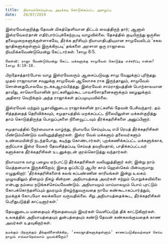 ```yaml
---
title:  நியாயம்செய்யும்படி அடிக்கடி கொடுக்கப்பட்ட அழைப்பு
date:   28/07/2019
---
```


இஸ்ரவேல்குறித்து தேவன் மிகத்தெளிவான திட்டம் வைத்திருந் தார்; ஆனால் இஸ்ரவேலர்தான் எதிர்பார்ப்புக்கேற்றபடி வாழவில்லை. தேசத்தில் குடியிருந்து ஒருசில தலைமுறைகளுக்குள்ளாகவே, தீர்க்க தரிசியும் நியாயாதிபதியுமான சாமுவேலிடம் ‘சகல ஜாதிகளுக்குள்ளும் இருக்கிறபடி’ தங்களை அரசாள ஒரு ராஜாவை நியமிக்கவேண்டுமென்று கேட்டார்கள். 1சாமு 8:5.

`கேள்வி: ராஜா வேண்டுமென்று கேட்ட மக்களுக்கு சாமுவேல் கொடுத்த எச்சரிப்பு என்ன? 1சாமு 8:10-18.`

பிறதேசத்தார்போல வாழ இஸ்ரவேலரும் ஆசைப்படுவது சாமு வேலுக்குப் புரிந்தது. முதல் ராஜாவான சவுலுக்கு சாமுவேல் ஆலோசக ராக இருந்தாலும், சாமுவேல் சொன்னதுபோலவே நடக்கஆரம்பித்தது. இஸ்ரவேல் சாம்ராஜ்யத்தின் பொற்காலமான தாவீது, சாலொமோனின் நாட்களிலும்கூட பாவச்சோதனைகளுக்கும் ஊழலுக்கும் அதிகார வெறிக்கும் அந்த ராஜாக்கள் தப்பமுடியவில்லை.

இஸ்ரவேல் மற்றும் யூதாவினுடைய ராஜாக்களின் நாட்களில் தேவன் பேசிவந்தார். தம் சித்தத்தைத் தெரிவிக்கவும், சமுதாயத்தில் மறக்கப்பட்ட நிலையிலுள்ள மக்கள்குறித்து தாம் கொடுத்திருந்த பொறுப்புகளை நினைவூட்டவும் தீர்க்கதரிசிகளை அனுப்பினார். 

சமுதாயத்தில் நேர்மையாக வாழ்ந்து, நியாயமே செய்யும்படி எபி ரெயத் தீர்க்கதரிசிகள் மீண்டும்மீண்டும் வலியுறுத்தினார்கள். இஸ்ர வேல் மக்களும் தலைவர்களும் உண்மையின்றி நடந்தபோது, கடிந்து கொண்டார்கள்; புறக்கணிக்கப்பட்ட மக்களுக்காக, குறிப்பாக இஸ்ர வேலர் தேவசித்தப்படி செய்யத் தவறியதால், பாதிக்கப்பட்டவர் களுக்காக தீர்க்கதரிசிகள் உடனுக்குடன் குரல்கொடுத்து வந்தார்கள்.

நியாயமாக வாழ பழைய ஏற்பாட்டு தீர்க்கதரிசிகள் வலியுறுத்தினார் கள்; இன்று நாம் மெத்தனமாக இருக்கிறோம்; இதை ஒப்பிட்டு ஆபிர காம் ஹெஸ்கெல் பின்வருமாறு எழுதுகிறார்: ‘தீர்க்கதரிசிகளைக் கலங் கப்பண்ணின காரியங்கள் இன்று உலகம் முழுவதிலும் தினமும் நிகழ் கின்றன. அநியாயத்தை அவர்கள் சற்றும் பொறுக்கவில்லை என்பது நம்மை நடுங்கச்செய்யவேண்டும். அநியாயமும் மாய்மாலமும் பொய் புரட்டும் கோபக்கொந்தளிப்பும் துயரமும் நிகழ்ந்துவருவதை நாமே கண்கூடாகப்பார்த்தும், நமக்குக் கோபமோ கலக்கமோ வருவதில்லை. சிறு அநியாயத்தைக்கூட, தீர்க்கதரிசிகள் பெரிதுபடுத்தி காட்டினார்கள்.’

தேவனுடைய மனதையும் சிந்தையையும் இவர்கள் வெளிப்படுத் திக் காட்டுகிறார்கள். உலகத்தில் அநியாயத்தையும் துன்பத்தையும் கண்டு தேவன் கண்கலங்குவதைக் காண அவர்கள் உதவுகிறார்கள்.

`நமக்கும் பிறருக்கும் தீங்குவிளைவிக்கிற, ‘சகலஜாதிகளுக்குள்ளும்’ காணப்படுகிறவற்றைச் செய்ய நாமும் எவ்வாறெல்லாம் முயல்கிறோம்?`